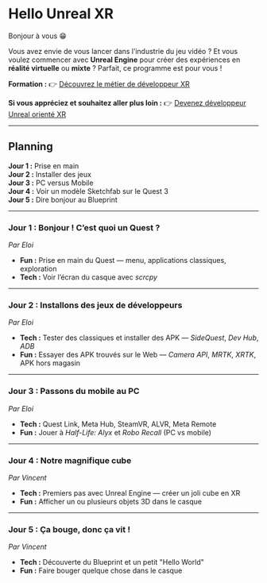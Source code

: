 

# Hello Unreal XR

Bonjour à vous 😁

Vous avez envie de vous lancer dans l’industrie du jeu vidéo ?
Et vous voulez commencer avec **Unreal Engine** pour créer des expériences en **réalité virtuelle** ou **mixte** ? Parfait, ce programme est pour vous !


**Formation :**
👉 [Découvrez le métier de développeur XR](https://technocite.be/formations/decouvrez-le-metier-de-developpeur-xr)

**Si vous appréciez et souhaitez aller plus loin :**
👉 [Devenez développeur Unreal orienté XR](https://technocite.be/formations/developpeur-unreal-oriente-xr)


---

## Planning  
  
**Jour 1 :** Prise en main   
**Jour 2 :** Installer des jeux   
**Jour 3 :** PC versus Mobile   
**Jour 4 :** Voir un modèle Sketchfab sur le Quest 3   
**Jour 5 :** Dire bonjour au Blueprint  

---

### **Jour 1 : Bonjour ! C’est quoi un Quest ?**

*Par Eloi*

* **Fun :** Prise en main du Quest — menu, applications classiques, exploration
* **Tech :** Voir l’écran du casque avec *scrcpy*

---

### **Jour 2 : Installons des jeux de développeurs**

*Par Eloi*

* **Tech :** Tester des classiques et installer des APK — *SideQuest*, *Dev Hub*, *ADB*
* **Fun :** Essayer des APK trouvés sur le Web — *Camera API*, *MRTK*, *XRTK*, APK hors magasin

---

### **Jour 3 : Passons du mobile au PC**

*Par Eloi*

* **Tech :** Quest Link, Meta Hub, SteamVR, ALVR, Meta Remote
* **Fun :** Jouer à *Half-Life: Alyx* et *Robo Recall* (PC vs mobile)

---

### **Jour 4 : Notre magnifique cube**

*Par Vincent*

* **Tech :** Premiers pas avec Unreal Engine — créer un joli cube en XR
* **Fun :** Afficher un ou plusieurs objets 3D dans le casque

---

### **Jour 5 : Ça bouge, donc ça vit !**

*Par Vincent*

* **Tech :** Découverte du Blueprint et un petit "Hello World"
* **Fun :** Faire bouger quelque chose dans le casque

